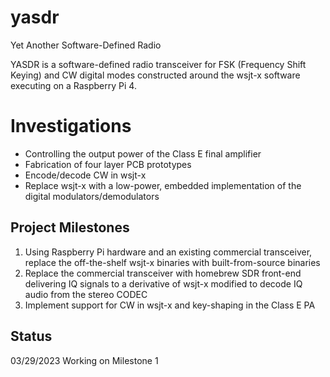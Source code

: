 # yasdr
 Yet Another Software-Defined Radio
 
YASDR is a software-defined radio transceiver for FSK (Frequency Shift Keying) and CW digital modes constructed around the wsjt-x software executing on a Raspberry Pi 4.
 
 # Investigations
 * Controlling the output power of the Class E final amplifier
 * Fabrication of four layer PCB prototypes
 * Encode/decode CW in wsjt-x
 * Replace wsjt-x with a low-power, embedded implementation of the digital modulators/demodulators
 
 ## Project Milestones
 1. Using Raspberry Pi hardware and an existing commercial transceiver, replace the off-the-shelf wsjt-x binaries with built-from-source binaries 
 1. Replace the commercial transceiver with homebrew SDR front-end delivering IQ signals to a derivative of wsjt-x modified to decode IQ audio from the stereo CODEC
 1. Implement support for CW in wsjt-x and key-shaping in the Class E PA
 
 ## Status
03/29/2023 Working on Milestone 1

